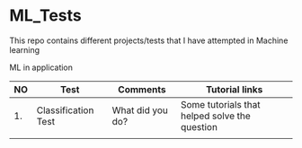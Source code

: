 # ML_Tests

This repo contains different projects/tests that I have attempted in Machine learning

ML in application

|NO   | Test | Comments | Tutorial links  |
|---|---|---|---|
| 1.  | Classification Test  | What did you do? | Some tutorials that helped solve the question	|
|   |   |   |	|
